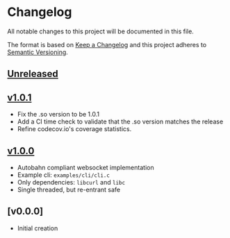 <!--
SPDX-FileCopyrightText: 2021 Comcast Cable Communications Management, LLC
SPDX-License-Identifier: MIT
-->
# Changelog
All notable changes to this project will be documented in this file.

The format is based on [Keep a Changelog](http://keepachangelog.com/en/1.0.0/)
and this project adheres to [Semantic Versioning](http://semver.org/spec/v2.0.0.html).

## [Unreleased]

## [v1.0.1]
- Fix the .so version to be 1.0.1
- Add a CI time check to validate that the .so version matches the release
- Refine codecov.io's coverage statistics.

## [v1.0.0]
- Autobahn compliant websocket implementation
- Example cli: `examples/cli/cli.c`
- Only dependencies: `libcurl` and `libc`
- Single threaded, but re-entrant safe

## [v0.0.0]
- Initial creation

[Unreleased]: https://github.com/xmidt-org/curlws/compare/v1.0.1..HEAD
[v1.0.1]: https://github.com/xmidt-org/curlws/compare/v1.0.0..v1.0.1
[v1.0.0]: https://github.com/xmidt-org/curlws/compare/v0.0.0..v1.0.0
